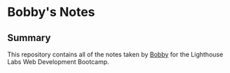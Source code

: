 # Bobby's Notes

## Summary

This repository contains all of the notes taken by [Bobby](https://github.com/bobbyhplau) for the Lighthouse Labs Web Development Bootcamp.
